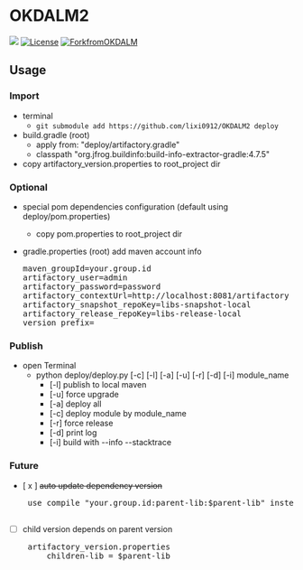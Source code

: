 # OKDALM2

[![](https://img.shields.io/badge/lastest_version-1.5-orange.svg)](CHANGELOG.md)
[![License](https://img.shields.io/badge/license-Apache%202.0-blue.svg)](http://www.apache.org/licenses/LICENSE-2.0)
[![ForkfromOKDALM](https://img.shields.io/badge/base-OKDALM-green.svg)](https://github.com/luckybilly/OKDALM)

## Usage
### Import

- terminal
    - `git submodule add https://github.com/lixi0912/OKDALM2 deploy`
- build.gradle (root)
    - apply from: "deploy/artifactory.gradle"        
    - classpath "org.jfrog.buildinfo:build-info-extractor-gradle:4.7.5"
- copy artifactory_version.properties to root_project dir

### Optional
- special pom dependencies configuration (default using deploy/pom.properties)
  - copy pom.properties to root_project dir
  
- gradle.properties (root) add maven account info
  <pre>
  maven_groupId=your.group.id
  artifactory_user=admin
  artifactory_password=password
  artifactory_contextUrl=http://localhost:8081/artifactory
  artifactory_snapshot_repoKey=libs-snapshot-local
  artifactory_release_repoKey=libs-release-local
  version_prefix=
  </pre>
  
### Publish
- open Terminal
  - python deploy/deploy.py [-c] [-l] [-a] [-u] [-r] [-d] [-i] module_name
      - [-l] publish to local maven
      - [-u] force upgrade
      - [-a] deploy all
      - [-c] deploy module by module_name
      - [-r] force release 
      - [-d] print log
      - [-i] build with --info --stacktrace 

### Future

 - [ x ] ~~auto update dependency version~~
    <pre>
    use compile "your.group.id:parent-lib:$parent-lib" instead
    </pre>

 - [ ] child version depends on parent version
    <pre>
    artifactory_version.properties
        children-lib = $parent-lib
    </pre>

